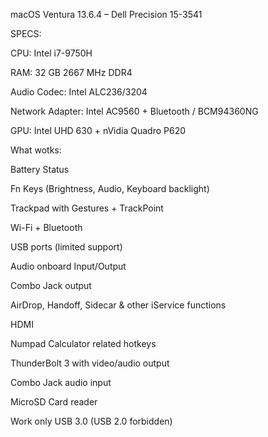 macOS Ventura 13.6.4 – Dell Precision 15-3541

SPECS:


CPU: Intel i7-9750H

RAM: 32 GB 2667 MHz DDR4

Audio Codec: Intel ALC236/3204

Network Adapter: Intel AC9560 + Bluetooth / BCM94360NG

GPU: Intel UHD 630 + nVidia Quadro P620







What wotks:


Battery Status

Fn Keys (Brightness, Audio, Keyboard backlight)

Trackpad with Gestures + TrackPoint

Wi-Fi + Bluetooth

USB ports (limited support)

Audio onboard Input/Output

Combo Jack output

AirDrop, Handoff, Sidecar & other iService functions

HDMI

Numpad Calculator related hotkeys

ThunderBolt 3 with video/audio output

Combo Jack audio input

MicroSD Card reader

Work only USB 3.0 (USB 2.0 forbidden)

